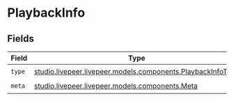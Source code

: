 # PlaybackInfo


## Fields

| Field                                                                                                      | Type                                                                                                       | Required                                                                                                   | Description                                                                                                | Example                                                                                                    |
| ---------------------------------------------------------------------------------------------------------- | ---------------------------------------------------------------------------------------------------------- | ---------------------------------------------------------------------------------------------------------- | ---------------------------------------------------------------------------------------------------------- | ---------------------------------------------------------------------------------------------------------- |
| `type`                                                                                                     | [studio.livepeer.livepeer.models.components.PlaybackInfoType](../../models/components/PlaybackInfoType.md) | :heavy_check_mark:                                                                                         | N/A                                                                                                        | vod                                                                                                        |
| `meta`                                                                                                     | [studio.livepeer.livepeer.models.components.Meta](../../models/components/Meta.md)                         | :heavy_check_mark:                                                                                         | N/A                                                                                                        |                                                                                                            |